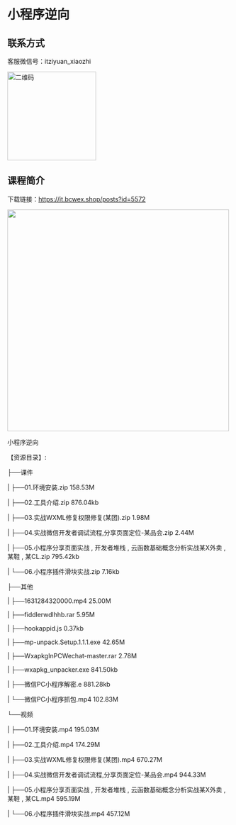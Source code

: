 # 小程序逆向

## 联系方式

客服微信号：itziyuan_xiaozhi

<img src="https://ziyuanyun.oss-cn-guangzhou.aliyuncs.com/common/20240614073449/666b82192834a.jpg" width="200" height="200" alt="二维码">

## 课程简介

下载链接：https://it.bcwex.shop/posts?id=5572

<img src="https://ziyuanyun.oss-cn-guangzhou.aliyuncs.com/yun/20241201163055/674c1ebf0b9fb.jpg" width="500" alt="">

  小程序逆向



 【资源目录】:

 ├──课件

 | ├──01.环境安装.zip 158.53M

 | ├──02.工具介绍.zip 876.04kb

 | ├──03.实战WXML修复权限修复(某团).zip 1.98M

 | ├──04.实战微信开发者调试流程,分享页面定位-某品会.zip 2.44M

 | ├──05.小程序分享页面实战 , 开发者堆栈 , 云函数基础概念分析实战某X外卖 , 某鞋 , 某CL.zip 795.42kb

 | └──06.小程序插件滑块实战.zip 7.16kb

 ├──其他

 | ├──1631284320000.mp4 25.00M

 | ├──fiddlerwdlhhb.rar 5.95M

 | ├──hookappid.js 0.37kb

 | ├──mp-unpack.Setup.1.1.1.exe 42.65M

 | ├──WxapkgInPCWechat-master.rar 2.78M

 | ├──wxapkg_unpacker.exe 841.50kb

 | ├──微信PC小程序解密.e 881.28kb

 | └──微信PC小程序抓包.mp4 102.83M

 └──视频

 | ├──01.环境安装.mp4 195.03M

 | ├──02.工具介绍.mp4 174.29M

 | ├──03.实战WXML修复权限修复(某团).mp4 670.27M

 | ├──04.实战微信开发者调试流程,分享页面定位-某品会.mp4 944.33M

 | ├──05.小程序分享页面实战 , 开发者堆栈 , 云函数基础概念分析实战某X外卖 , 某鞋 , 某CL.mp4 595.19M

 | └──06.小程序插件滑块实战.mp4 457.12M

  